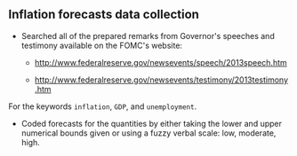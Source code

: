 ## Inflation forecasts data collection

- Searched all of the prepared remarks from Governor's speeches and testimony available on the FOMC's website:

	- <http://www.federalreserve.gov/newsevents/speech/2013speech.htm>
	
	- <http://www.federalreserve.gov/newsevents/testimony/2013testimony.htm>
	
For the keywords `inflation`, `GDP`, and `unemployment`.

- Coded forecasts for the quantities by either taking the lower and upper numerical bounds given or using a fuzzy verbal scale: low, moderate, high.

